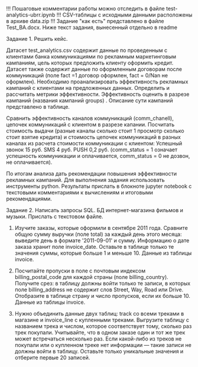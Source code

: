!!! Пошаговые комментарии работы можно отследить в файле test-analytics-ubrr.ipynb
!!! CSV-таблицы с исходными данными расположены в архиве data.zip
!!! Задание "как есть" представлено в файле Test_BA.docx. Ниже текст задания, вынесенный отдельно в readme


Задание 1. Решить кейс.

Датасет test_analytics.csv  содержит данные по проведенным с клиентами банка коммуникациями по рекламным  маркетинговым кампаниям, цель которых предложить клиенту оформить кредит. Датасет также содержит данные по оформленным договорам после коммуникаций (поле fact =1 договор оформлен, fact = 0/Nan не оформлен). 
Необходимо проанализировать эффективность рекламных кампаний с клиентами на предложенных данных. Определить и рассчитать метрики эффективности. 
Эффективность оценить в разрезе кампаний (названия кампаний groups) . Описание сути кампаний представлено в таблице.

Сравнить эффективность каналов коммуникаций (comm_chanell), цепочек коммуникаций с клиентом в разрезе капании.
Посчитать стоимость выдачи (разные каналы сколько стоит 1 просмотр сколько стоит взятие кредита) и стоимость цепочек коммуникаций в разных каналах из расчета стоимости коммуникации с клиентом:
Успешный звонок 15 руб. 
SMS 4 руб. 
PUSH 0,2 руб.
(comm_status = 1 означает успешность коммуникации и оплачивается,  comm_status = 0 не дозвон, не оплачивается).

По итогам анализа дать рекомендации повышения эффективности рекламных кампаний.
Для выполнения задания использовать инструменты python. Результаты прислать в блокноте jupyter notebook с  текстовыми комментариями к вычислениям и итоговыми рекомендациями.

Задание 2. Написать запросы SQL. БД интернет-магазина фильмов и музыки. Прислать с текстовом файле.

1. Изучите заказы, которые оформили в сентябре 2011 года. Сравните общую сумму выручки (поле total) за каждый день этого месяца: выведите день в формате '2011-09-01' и сумму. Информацию о дате заказа хранит поле invoice_date. Оставьте в таблице только те значения суммы, которые больше 1 и меньше 10. Данные из таблицы invoice.

2. Посчитайте пропуски в поле с почтовым индексом billing_postal_code для каждой страны (поле billing_country). Получите срез: в таблицу должны войти только те записи, в которых поле billing_address не содержит слов Street, Way, Road или Drive. Отобразите в таблице страну и число пропусков, если их больше 10. Данные из таблицы invoice.  

3. Нужно объединить данные двух таблиц: track со всеми треками в магазине и invoice_line с купленными треками.  Выгрузите таблицу с названием трека и числом, которое соответствует тому, сколько раз трек покупали. Учитывайте, что в одном заказе один и тот же трек может встречаться несколько раз. Если какой-либо из треков не покупали или о купленном треке нет информации — такие записи не должны войти в таблицу. Оставьте только уникальные значения и отберите первые 20 записей.
